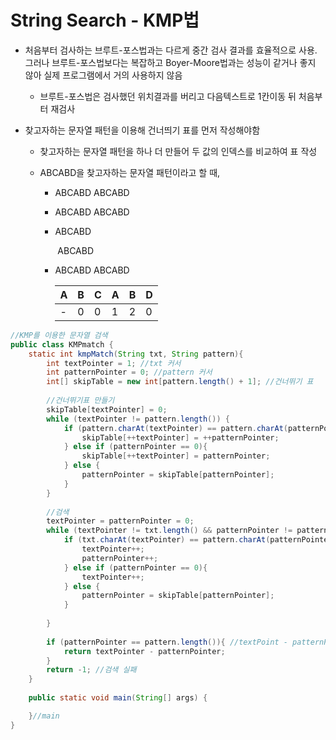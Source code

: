 # String Search - KMP법

- 처음부터 검사하는 브루트-포스법과는 다르게 중간 검사 결과를 효율적으로 사용. 그러나 브루트-포스법보다는 복잡하고 Boyer-Moore법과는 성능이 같거나 좋지 않아 실제 프로그램에서 거의 사용하지 않음

  - 브루트-포스법은 검사했던 위치결과를 버리고 다음텍스트로 1칸이동 뒤 처음부터 재검사

- 찾고자하는 문자열 패턴을 이용해 건너띄기 표를 먼저 작성해야함

  - 찾고자하는 문자열 패턴을 하나 더 만들어 두 값의 인덱스를 비교하여 표 작성

  - ABCABD을 찾고자하는 문자열 패턴이라고 할 때,

    - ABCABD
        ABCABD

    - ABCABD
           ABCABD

    - ABCABD

      ​       ABCABD

    - ABCABD
                   ABCABD

      | A    | B    | C    | A    | B    | D    |
      | ---- | ---- | ---- | ---- | ---- | ---- |
      | -    | 0    | 0    | 1    | 2    | 0    |

```java
//KMP를 이용한 문자열 검색
public class KMPmatch {
    static int kmpMatch(String txt, String pattern){
        int textPointer = 1; //txt 커서
        int patternPointer = 0; //pattern 커서
        int[] skipTable = new int[pattern.length() + 1]; //건너뛰기 표
        
        //건너뛰기표 만들기
        skipTable[textPointer] = 0;
        while (textPointer != pattern.length()) {
            if (pattern.charAt(textPointer) == pattern.charAt(patternPointer)) {
                skipTable[++textPointer] = ++patternPointer;
            } else if (patternPointer == 0){
                skipTable[++textPointer] = patternPointer;
            } else {
                patternPointer = skipTable[patternPointer];
            }
        }
        
        //검색
        textPointer = patternPointer = 0;
        while (textPointer != txt.length() && patternPointer != pattern.length()){
            if (txt.charAt(textPointer) == pattern.charAt(patternPointer)){
                textPointer++;
                patternPointer++;
            } else if (patternPointer == 0){
                textPointer++;
            } else {
                patternPointer = skipTable[patternPointer];
            }
            
        }
        
        if (patternPointer == pattern.length()){ //textPoint - patternPoint를 반환
            return textPointer - patternPointer;
        }
        return -1; //검색 실패
    }
    
    public static void main(String[] args) {

    }//main
}
```

